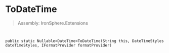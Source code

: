 ﻿

# ToDateTime

> Assembly: IronSphere.Extensions



```


public static Nullable<DateTime>ToDateTime(String this, DateTimeStyles dateTimeStyles, IFormatProvider formatProvider)
```